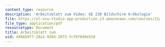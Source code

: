```yaml
---
content_type: resource
description: 'Arbeitsblatt zum Video: GE 230 Bildschirm 6:Okologie'
file: https://ol-ocw-studio-app-production.s3.amazonaws.com/courses/21g-402-german-ii-spring-2005/d466b9f728a192042073fcf8f0d0e55d_MIT21G_402S05_oko_tip.pdf
file_type: application/pdf
resourcetype: Document
title: Arbeitsblatt zum
uid: d466b9f7-28a1-9204-2073-fcf8f0d0e55d
---
```


